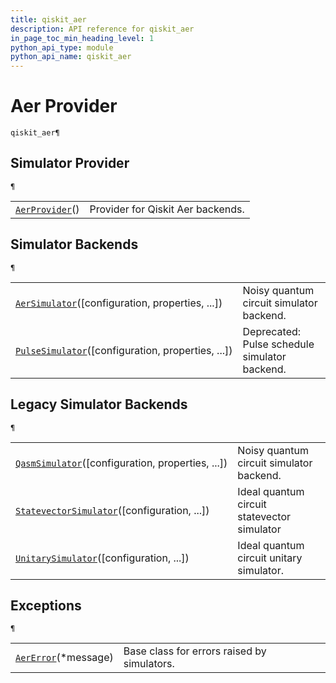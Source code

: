 ```yaml
---
title: qiskit_aer
description: API reference for qiskit_aer
in_page_toc_min_heading_level: 1
python_api_type: module
python_api_name: qiskit_aer
---
```


<span id="module-qiskit_aer" />

# Aer Provider

<span id="module-qiskit_aer" />

`qiskit_aer¶`

## Simulator Provider

<span id="module-qiskit_aer" />

`¶`

|                                                                    |                                   |
| ------------------------------------------------------------------ | --------------------------------- |
| [`AerProvider`](qiskit_aer.AerProvider "qiskit_aer.AerProvider")() | Provider for Qiskit Aer backends. |

## Simulator Backends

<span id="module-qiskit_aer" />

`¶`

|                                                                                                              |                                               |
| ------------------------------------------------------------------------------------------------------------ | --------------------------------------------- |
| [`AerSimulator`](qiskit_aer.AerSimulator "qiskit_aer.AerSimulator")(\[configuration, properties, ...])       | Noisy quantum circuit simulator backend.      |
| [`PulseSimulator`](qiskit_aer.PulseSimulator "qiskit_aer.PulseSimulator")(\[configuration, properties, ...]) | Deprecated: Pulse schedule simulator backend. |

## Legacy Simulator Backends

<span id="module-qiskit_aer" />

`¶`

|                                                                                                                    |                                             |
| ------------------------------------------------------------------------------------------------------------------ | ------------------------------------------- |
| [`QasmSimulator`](qiskit_aer.QasmSimulator "qiskit_aer.QasmSimulator")(\[configuration, properties, ...])          | Noisy quantum circuit simulator backend.    |
| [`StatevectorSimulator`](qiskit_aer.StatevectorSimulator "qiskit_aer.StatevectorSimulator")(\[configuration, ...]) | Ideal quantum circuit statevector simulator |
| [`UnitarySimulator`](qiskit_aer.UnitarySimulator "qiskit_aer.UnitarySimulator")(\[configuration, ...])             | Ideal quantum circuit unitary simulator.    |

## Exceptions

<span id="module-qiskit_aer" />

`¶`

|                                                                    |                                             |
| ------------------------------------------------------------------ | ------------------------------------------- |
| [`AerError`](qiskit_aer.AerError "qiskit_aer.AerError")(\*message) | Base class for errors raised by simulators. |

